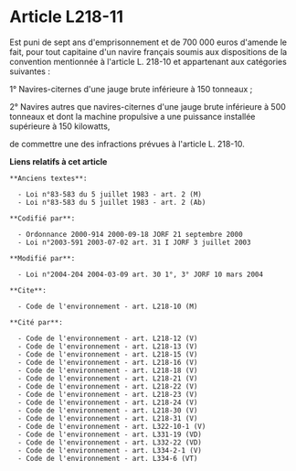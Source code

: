 # Article L218-11

Est puni de sept ans d'emprisonnement et de 700 000 euros d'amende le fait, pour tout capitaine d'un navire français soumis
aux dispositions de la convention mentionnée à l'article L. 218-10 et appartenant aux catégories suivantes :

1° Navires-citernes d'une jauge brute inférieure à 150 tonneaux ;

2° Navires autres que navires-citernes d'une jauge brute inférieure à 500 tonneaux et dont la machine propulsive a une
puissance installée supérieure à 150 kilowatts,

de commettre une des infractions prévues à l'article L. 218-10.

**Liens relatifs à cet article**

	**Anciens textes**:

	  - Loi n°83-583 du 5 juillet 1983 - art. 2 (M)
	  - Loi n°83-583 du 5 juillet 1983 - art. 2 (Ab)

	**Codifié par**:

	  - Ordonnance 2000-914 2000-09-18 JORF 21 septembre 2000
	  - Loi n°2003-591 2003-07-02 art. 31 I JORF 3 juillet 2003

	**Modifié par**:

	  - Loi n°2004-204 2004-03-09 art. 30 1°, 3° JORF 10 mars 2004

	**Cite**:

	  - Code de l'environnement - art. L218-10 (M)

	**Cité par**:

	  - Code de l'environnement - art. L218-12 (V)
	  - Code de l'environnement - art. L218-13 (V)
	  - Code de l'environnement - art. L218-15 (V)
	  - Code de l'environnement - art. L218-16 (V)
	  - Code de l'environnement - art. L218-18 (V)
	  - Code de l'environnement - art. L218-21 (V)
	  - Code de l'environnement - art. L218-22 (V)
	  - Code de l'environnement - art. L218-23 (V)
	  - Code de l'environnement - art. L218-24 (V)
	  - Code de l'environnement - art. L218-30 (V)
	  - Code de l'environnement - art. L218-31 (V)
	  - Code de l'environnement - art. L322-10-1 (V)
	  - Code de l'environnement - art. L331-19 (VD)
	  - Code de l'environnement - art. L332-22 (VD)
	  - Code de l'environnement - art. L334-2-1 (V)
	  - Code de l'environnement - art. L334-6 (VT)
